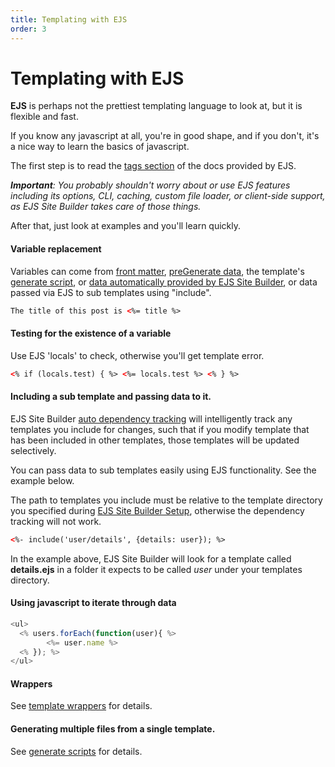 ```yaml
---
title: Templating with EJS
order: 3
---
```


# Templating with EJS

**EJS** is perhaps not the prettiest templating language to look at, but it is flexible and fast.

If you know any javascript at all, you're in good shape, and if you don't, it's a nice way to learn the basics of javascript.

The first step is to read the [tags section](https://ejs.co/#tags) of the docs provided by EJS.

_**Important**: You probably shouldn't worry about or use EJS features including its options, CLI, caching, custom file loader, or client-side support, as EJS Site Builder takes care of those things._

After that, just look at examples and you'll learn quickly.

#### Variable replacement

Variables can come from [front matter](/templates/frontmatte/), [preGenerate data](/templates/preGenerate/), the template's [generate script](/templates/generateScript/), or [data automatically provided by EJS Site Builder](/templates/calculated/), or data passed via EJS to sub templates using "include".

```html
The title of this post is <%= title %>
```

#### Testing for the existence of a variable

Use EJS 'locals' to check, otherwise you'll get template error.

```html
<% if (locals.test) { %> <%= locals.test %> <% } %>
```

#### Including a sub template and passing data to it.

EJS Site Builder [auto dependency tracking](/performance/dependencyTracking/)
will intelligently track any templates you include for changes, such that if you modify template
that has been included in other templates, those templates will be updated selectively.

You can pass data to sub templates easily using EJS functionality. See the example below.

The path to templates you include must be relative to the template directory you specified during [EJS Site Builder Setup](/guide/setup/#directories), otherwise the dependency tracking will not work.

```html
<%- include('user/details', {details: user}); %>
```

In the example above, EJS Site Builder will look for a template called **details.ejs** in a folder it expects to be called _user_ under your templates directory.

#### Using javascript to iterate through data

```javascript
<ul>
  <% users.forEach(function(user){ %>
		<%= user.name %>
  <% }); %>
</ul>
```

#### Wrappers

See [template wrappers](/templates/wrappers/) for details.

#### Generating multiple files from a single template.

See [generate scripts](/templates/generateScript/) for details.
